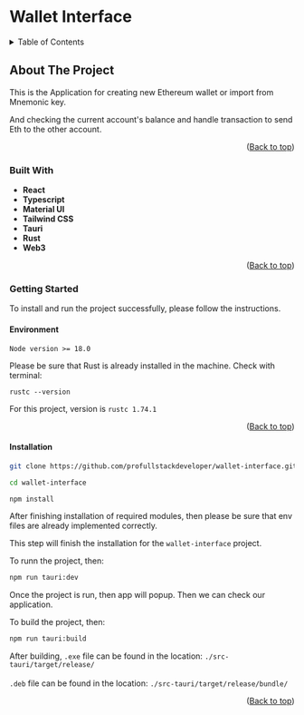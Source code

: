 <a name="readme-top"></a>

# Wallet Interface
<details>
<summary>Table of Contents</summary>
<ol>
<li>
<a href="#about-the-project">About The Project</a>
<ul>
<li>
<a href="#built-with">Built With</a>
</li>
<li>
<a href="#getting-started">Getting Started</a>
<ul>
<li><a href="#environment">Environment</a></li>
<li><a href="#prerequisites">Prerequisites</a></li>
<li><a href="#installation">Installation</a></li>
</ul>
</li>
</ol>
</details>

## About The Project
This is the Application for creating new Ethereum wallet or import from Mnemonic key.

And checking the current account's balance and handle transaction to send Eth to the other account.
<p align="right">(<a href="#readme-top">Back to top</a>)</p>


### Built With


* <b>React</b>
* <b>Typescript</b>
* <b>Material UI</b>
* <b>Tailwind CSS</b>
* <b>Tauri</b>
* <b>Rust</b>
* <b>Web3</b>

<p align="right">(<a href="#readme-top">Back to top</a>)</p>

### Getting Started

To install and run the project successfully, please follow the instructions.

#### Environment
```
Node version >= 18.0
```
Please be sure that Rust is already installed in the machine.
Check with terminal:
```
rustc --version
```
For this project, version is ``rustc 1.74.1``

<p align="right">(<a href="#readme-top">Back to top</a>)</p>


#### Installation

```bash
git clone https://github.com/profullstackdeveloper/wallet-interface.git

cd wallet-interface

npm install
```

After finishing installation of required modules, then please be sure that env files are already implemented correctly.

This step will finish the installation for the ``wallet-interface`` project.

To runn the project, then:
```bash
npm run tauri:dev
```

Once the project is run, then app will popup. 
Then we can check our application.

To build the project, then:
```bash
npm run tauri:build
```
After building, `.exe` file can be found in the location: ``./src-tauri/target/release/``
<br></br>
`.deb` file can be found in the location: ``./src-tauri/target/release/bundle/`` 

<p align="right">(<a href="#readme-top">Back to top</a>)</p>
